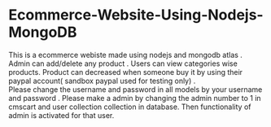 # Ecommerce-Website-Using-Nodejs-MongoDB
This is a ecommerce webiste made using nodejs and mongodb atlas . Admin can add/delete any product .
Users can view categories wise products.
Product can decreased when someone buy it by using their paypal account( sandbox paypal used for testing only) .   
Please change the username and password in all models by your username and password . 
Please make a admin by changing the admin number to 1 in cmscart and user collection collection in database. Then functionality of admin is activated for that user.

